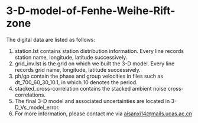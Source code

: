 # 3-D-model-of-Fenhe-Weihe-Rift-zone
The digital data are listed as follows:
1. station.lst contains station distribution information. Every line records station name, longitude, latitude successively.
2. grid_inv.lst is the grid on which we built the 3-D model. Every line records grid name, longitude, latitude successively.
3. ph/gp contain the phase and group velocities in files such as dt_700_60_30_10.1, in which 10 denotes the period.
4. stacked_cross-correlation contains the stacked ambient noise cross-correlations.
5. The final 3-D model and associated uncertainties are located in 3-D_Vs_model_error.
6. For more information, please contact me via aisanxi14@mails.ucas.ac.cn
